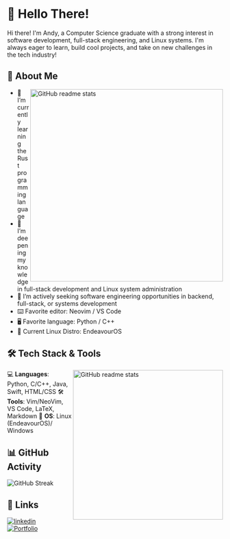 # 👋 Hello There!  
Hi there! I'm Andy, a Computer Science graduate with a strong interest in software development, full-stack engineering, and Linux systems. I'm always eager to learn, build cool projects, and take on new challenges in the tech industry!  

## 🚀 About Me  
<img src="https://github-readme-stats.vercel.app/api?username=AndyHCode&theme=tokyonight&hide_border=false&include_all_commits=false&count_private=true" alt="GitHub readme stats" width=450px align=right>

- 🔭 I’m currently learning the Rust programming language  
- 🌱 I’m deepening my knowledge in full-stack development and Linux system administration  
- 🎯 I’m actively seeking software engineering opportunities in backend, full-stack, or systems development  
- ⌨️ Favorite editor: Neovim / VS Code  
- 🖥️ Favorite language: Python / C++  
- 🐧 Current Linux Distro: EndeavourOS  

## 🛠 Tech Stack & Tools  
<img src="https://github-readme-stats.vercel.app/api/top-langs/?username=AndyHCode&theme=tokyonight&hide_border=false&include_all_commits=false&count_private=false&layout=compact" alt="GitHub readme stats" width=350px align=right>

💻 **Languages**: Python, C/C++, Java, Swift, HTML/CSS
🛠 **Tools**: Vim/NeoVim, VS Code, LaTeX, Markdown
🐧 **OS**: Linux (EndeavourOS)/ Windows

## 📊 GitHub Activity  
![GitHub Streak](https://github-readme-streak-stats.herokuapp.com?user=AndyHCode&theme=tokyonight&hide_border=false)


## 🔗 Links  
[![linkedin](https://img.shields.io/badge/linkedin-0A66C2?style=for-the-badge&logo=linkedin&logoColor=white)](https://www.linkedin.com/in/andy-huang-649046212/)  
[![Portfolio](https://img.shields.io/badge/Portfolio-14B8A6?style=for-the-badge)](https://portfolio-git-main-andyhcode.vercel.app/)  


